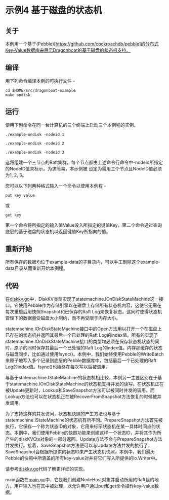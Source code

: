# 示例4 基于磁盘的状态机 #

## 关于 ##
本例用一个基于(Pebble)[https://github.com/cockroachdb/pebble]的分布式Key-Value数据库来展示Dragonboat的基于磁盘的状态机支持。

## 编译 ##
用下列命令编译本例的可执行文件 - 
```
cd $HOME/src/dragonboat-example
make ondisk
```

## 运行 ##
使用下列命令在同一台计算机的三个终端上启动三个本例程的实例。

```
./example-ondisk -nodeid 1
```
```
./example-ondisk -nodeid 2
```
```
./example-ondisk -nodeid 3
```

这将组建一个三节点的Raft集群，每个节点都由上述命令行命令中-nodeid所指定的NodeID值来标示。为求简易，本示例被
设定为需用三个节点且NodeID值必须为1, 2, 3。

您可以以下列两种格式输入一个命令以使用本例程 -

```
put key value
```
或 
```
get key
```

第一个命令将所指定的输入值Value设入所指定的键值Key，第二个命令通过查询底层的基于磁盘的状态机以返回键值Key所指向的值。

## 重新开始 ##
所有保存的数据均位于example-data的子目录内，可以手工删除这个example-data目录从而重新开始本例程。

## 代码 ##
在[diskkv.go](diskkv.go)中，DiskKV类型实现了statemachine.IOnDiskStateMachine这一接口。它使用Pebble作为存储引擎以在磁盘上存储所有状态机内容，这使它无需在每次重启后用快照Snapshot和已保存的Raft Log来恢复状态。这同时使得状态机管理下的数据量受磁盘大小制约，而不再受限于内存大小。

statemachine.IOnDiskStateMachine接口中的Open方法用以打开一个在磁盘上已存在的状态机并返回其最后一个已处理的Raft Log的index值。所有的实现了statemachine.IOnDiskStateMachine接口的类型均必须在保存状态机状态的同时，原子的同时保存其最后一个已处理的Raft Log的index值。内存那缓存的状态与磁盘同步，比如通过使用fsync()。本例中，我们始终使用Pebble的WriteBatch来原子地写入多个记录到底层的Pebble数据库中，包括最后一个已处理的Raft Log的index值。fsync()也始终在每次写以后被调用。

与基于statemachine.IStateMachine的状态机相比较，本例另一主要区别在于基于statemachine.IOnDiskStateMachine的状态机支持并发的读写。在状态机正在被Update更新时，Lookup和SaveSnapshot方法可以被同时并发的调用。而Lookup方法也可以在状态机正在被RecoverFromSnapshot方法恢复的时候被并发调用。

为了支持这样的并发访问，状态机快照的产生方法也与基于statemachine.IStateMachine的状态机有所不同。PrepareSnapshot方法首先被执行，它保存一个称为状态ID的对象，它用来标示状态机在某一具体时间点的状态。本例中，我们使用Pebble的快照功能来创建这样一个状态ID，并将其作为所产生的diskKVCtx对象的一部分返回。Update方法不会与PrepareSnapshot方法并发执行。接着，SaveSnapshot方法便可以与Update方法并发的执行了，SaveSnapshot会根据所提供的状态ID来产生状态机快照。本例中，我们遍历Pebble的快照中所涵盖的所有key-value对并将它们写入所提供的io.Writer中。

请参考[diskkv.go](diskkv.go)代码了解更详细的实现。

main函数在[main.go](main.go)中，它是我们创建NodeHost对象并启动所用的Raft组的地方。用户输入也在其中被处理，以允许用户通过put和get命令操作key-value数据。
